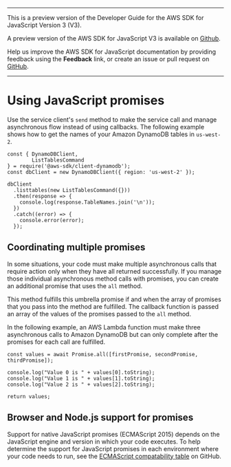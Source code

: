 --------

This is a preview version of the Developer Guide for the AWS SDK for JavaScript Version 3 \(V3\)\.

A preview version of the AWS SDK for JavaScript V3 is available on [Github](https://github.com/aws/aws-sdk-js-v3)\.

Help us improve the AWS SDK for JavaScript documentation by providing feedback using the **Feedback** link, or create an issue or pull request on [GitHub](https://github.com/awsdocs/aws-sdk-for-javascript-v3)\.

--------

# Using JavaScript promises<a name="using-promises"></a>

Use the service client's `send` method to make the service call and manage asynchronous flow instead of using callbacks\. The following example shows how to get the names of your Amazon DynamoDB tables in `us-west-2`\.

```
const { DynamoDBClient, 
        ListTablesCommand 
} = require('@aws-sdk/client-dynamodb');
const dbClient = new DynamoDBClient({ region: 'us-west-2' });

dbClient
  .listtables(new ListTablesCommand({}))
  .then(response => {
    console.log(response.TableNames.join('\n'));
  })
  .catch((error) => {
    console.error(error);
  });
```

## Coordinating multiple promises<a name="multiple-promises"></a>

In some situations, your code must make multiple asynchronous calls that require action only when they have all returned successfully\. If you manage those individual asynchronous method calls with promises, you can create an additional promise that uses the `all` method\. 

This method fulfills this umbrella promise if and when the array of promises that you pass into the method are fulfilled\. The callback function is passed an array of the values of the promises passed to the `all` method\.

In the following example, an AWS Lambda function must make three asynchronous calls to Amazon DynamoDB but can only complete after the promises for each call are fulfilled\.

```
const values = await Promise.all([firstPromise, secondPromise, thirdPromise]);

console.log("Value 0 is " + values[0].toString);
console.log("Value 1 is " + values[1].toString);
console.log("Value 2 is " + values[2].toString);

return values;
```

## Browser and Node\.js support for promises<a name="browser-node-promise-support"></a>

Support for native JavaScript promises \(ECMAScript 2015\) depends on the JavaScript engine and version in which your code executes\. To help determine the support for JavaScript promises in each environment where your code needs to run, see the [ECMAScript compatability table](https://kangax.github.io/compat-table/es6/) on GitHub\.